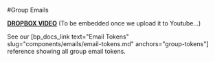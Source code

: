 #Group Emails

[**DROPBOX VIDEO**](https://www.dropbox.com/s/zae44zfh46w0f30/buddyboss-platform-groups-emails.mp4?raw=1)
(To be embedded once we upload it to Youtube...)

See our [bp_docs_link text="Email Tokens" slug="components/emails/email-tokens.md" anchors="group-tokens"] reference showing all group email tokens.